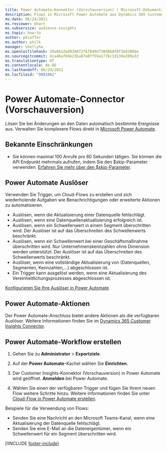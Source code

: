 ```yaml
---
title: Power Automate-Konnektor (Vorschauversion) | Microsoft-Dokumentation
description: Flows in Microsoft Power Automate aus Dynamics 365 Customer Insights erstellen.
ms.date: 06/24/2021
ms.reviewer: mhart
ms.subservice: audience-insights
ms.topic: how-to
author: pkieffer
ms.author: philk
manager: shellyha
ms.openlocfilehash: 29a861dad926072f6f849d738d868f0f3b9306be
ms.sourcegitcommit: dca46afb9e23ba87a0ff59a1776c1d139e209a32
ms.translationtype: HT
ms.contentlocale: de-DE
ms.lasthandoff: 06/29/2022
ms.locfileid: "9081061"
---
```

# <a name="power-automate-connector-preview"></a>Power Automate-Connector (Vorschauversion)

Lösen Sie bei Änderungen an den Daten automatisch bestimmte Ereignisse aus. Verwalten Sie komplexere Flows direkt in [Microsoft Power Automate](https://flow.microsoft.com/).

## <a name="known-limitations"></a>Bekannte Einschränkungen

- Sie können maximal 100 Anrufe pro 60 Sekunden tätigen. Sie können die API Endpunkt mehrmals aufrufen, indem Sie den $skip-Parameter verwenden. [Erfahren Sie mehr über den $skip-Parameter](/connectors/customerinsights/#get-items-from-an-entity).

## <a name="power-automate-triggers"></a>Power Automate Auslöser

Verwenden Sie Trigger, um Cloud-Flows zu erstellen und sich wiederholende Aufgaben wie Benachrichtigungen oder erweiterte Aktionen zu automatisieren.

- Auslösen, wenn die Aktualisierung einer Datenquelle fehlschlägt.
- Auslösen, wenn eine Datenquellenaktualisierung erfolgreich ist.
- Auslösen, wenn ein Schwellenwert in einem Segment überschritten wird. Der Auslöser ist auf das Überschreiten des Schwellenwerts beschränkt.
- Auslösen, wenn ein Schwellenwert bei einer Geschäftsmaßnahme überschritten wird. Nur Unternehmenskennzahlen ohne Dimension werden unterstützt. Der Auslöser ist auf das Überschreiten des Schwellenwerts beschränkt.
- Auslöser, wenn eine vollständige Aktualisierung von (Datenquellen, Segmenten, Kennzahlen,...) abgeschlossen ist.
- Ein Trigger kann ausgelöst werden, wenn eine Aktualisierung des Vereinheitlichungsprozesses abgeschlossen ist.

[Konfigurieren Sie Ihre Auslöser in Power Automate](https://flow.microsoft.com/connectors/shared_customerinsights/dynamics-365-customer-insights-connector/)

## <a name="power-automate-actions"></a>Power Automate-Aktionen

Der Power Automate-Anschluss bietet andere Aktionen als die verfügbaren Auslöser. Weitere Informationen finden Sie im [Dynamics 365 Customer Insights Connector](/connectors/customerinsights/).

## <a name="create-a-power-automate-flow"></a>Power Automate-Workflow erstellen

1. Gehen Sie zu **Administrator** > **Exportziele**.

1. Auf der **Power Automate**-Kachel wählen Sie **Einrichten**.

1. Der Customer Insights-Konnektor (Vorschauversion) in Power Automate wird geöffnet. **Anmelden** bei Power Automate.

1. Wählen Sie einen der verfügbaren Trigger und fügen Sie Ihrem neuen Flow weitere Schritte hinzu. Weitere Informationen finden Sie unter [Cloud-Flow in Power Automate erstellen](/power-automate/get-started-logic-flow).

Beispiele für die Verwendung von Flows: 
- Senden Sie eine Nachricht an den Microsoft Teams-Kanal, wenn eine Aktualisierung der Datenquelle fehlschlägt. 
- Senden Sie eine E-Mail an die Dateneigentümer, wenn ein Schwellenwert für ein Segment überschritten wird.



[!INCLUDE [footer-include](includes/footer-banner.md)]
